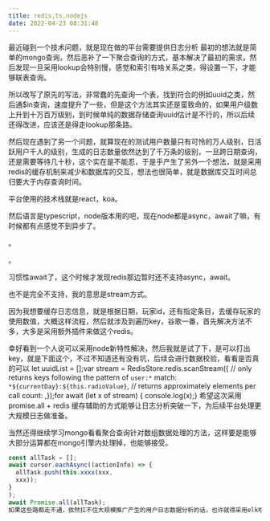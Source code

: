 ```yaml
---
title: redis,ts,nodejs
date: 2022-04-23 08:31:48
---
```


最近碰到一个技术问题，就是现在做的平台需要提供日志分析 最初的想法就是简单的mongo查询，然后恶补了一下聚合查询的方式，基本解决了最初的需求，然后发现一旦采用lookup会特别慢，感觉和索引有啥关系之类，得设置一下，才能够联表查询。

所以改写了原先的写法，非常蠢的先查询一个表，找到符合的例如uuid之类，然后通$in查询，速度提升了一些，但是这个方法其实还是蛮致命的，如果用户级数上升到十万百万级别，到时候单纯的数据存储查询uuid估计是不行的，所以后续还得改进，应该还是得走lookup那条路。

然后现在遇到了另一个问题，就算现在的测试用户数量只有可怜的万人级别，日活跃用户千人的级别，生成的日志数量依然达到了千万条的级别，一旦跨日期查询，还是需要等待几十秒，这个实在是不能忍，于是乎产生了另外一个想法，就是采用redis的缓存机制来减少和数据库的交互，想法也很简单，就是数据库交互时间总归要大于内存查询时间。

平台使用的技术栈就是react，koa。

然后语言是typescript，node版本用的吧，现在node都是async，await了嘛，有时候都有点感觉不到异步了。

。

。

习惯性await了，这个时候才发现redis那边暂时还不支持async，await。

也不是完全不支持，我的意思是stream方式。

因为我想要缓存日志信息，就是根据日期，玩家id，还有指定条目，去缓存玩家的使用数值，大概这样流程，然后就涉及到遍历key，谷歌一番，首先解决方法不多，大多是采用额外插件来做这个redis。

幸好看到一个人说可以采用node新特性解决，然后我就是试了下，是可以打出key，就是下面这个，不过不知道还有没有坑，后续会进行数据校验，看看是否真的可以 let uuidList = [];var stream = RedisStore.redis.scanStream({ // only returns keys following the pattern of `user:*` match: `*${currentDay}:${this.radioValue}`, // returns approximately  elements per call count: ,});for await (let x of stream) { console.log(x);} 希望这次采用promise.all + redis 缓存辅助的方式能够让日志分析突破一下，为后续平台处理更大规模日志做准备。

当然还得继续学习mongo看看聚合查询针对数组数据处理的方法，这样要是能够大部分运算都在mongo引擎内处理掉，也能够接受。

```javascript
const allTask = [];
await cursor.eachAsync((actionInfo) => {
  allTask.push(this.xxxx(xxx,
  xxx));
}
);
await Promise.all(allTask);
如果这些路都走不通，依然扛不住大规模推广产生的用户日志数据分析的话，也许就得采用elk啥的，把日志搞到kibana上面去，不过我还是觉得能够在平台查看自然是最方便的，接到kibana就属于下策了
```
